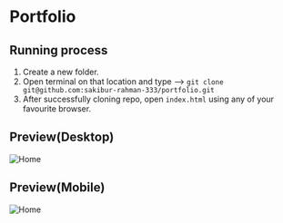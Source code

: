 # Portfolio

## Running process

1. Create a new folder.
2. Open terminal on that location and type --> `git clone git@github.com:sakibur-rahman-333/portfolio.git`
3. After successfully cloning repo, open `index.html` using any of your favourite browser.

## Preview(Desktop)

![Home](https://i.imgur.com/kEU2m1T.png)

## Preview(Mobile)

![Home](https://i.imgur.com/LLIgcST.png)
